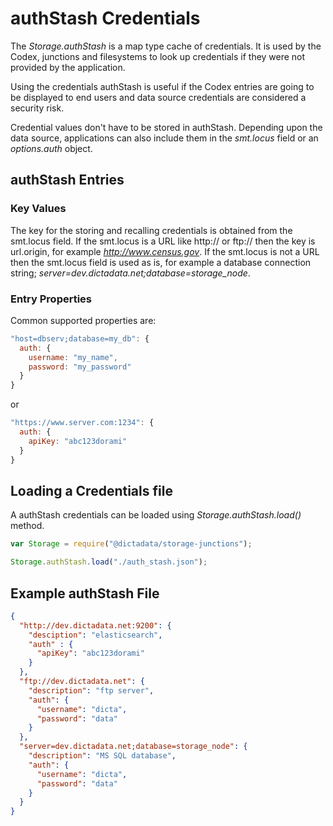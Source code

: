 # authStash Credentials

The _Storage.authStash_ is a map type cache of credentials. It is used by the Codex, junctions and filesystems to look up credentials if they were not provided by the application.

Using the credentials authStash is useful if the Codex entries are going to be displayed to end users and data source credentials are considered a security risk.

Credential values don't have to be stored in authStash. Depending upon the data source, applications can also include them in the _smt.locus_ field or an _options.auth_ object.

## authStash Entries

### Key Values

The key for the storing and recalling credentials is obtained from the smt.locus field. If the smt.locus is a URL like http:// or ftp:// then the key is url.origin, for example _<http://www.census.gov>_. If the smt.locus is not a URL then the smt.locus field is used as is, for example a database connection string; _server=dev.dictadata.net;database=storage_node_.

### Entry Properties

Common supported properties are:

```javascript
"host=dbserv;database=my_db": {
  auth: {
    username: "my_name",
    password: "my_password"
  }
}
```

or

```javascript
"https://www.server.com:1234": {
  auth: {
    apiKey: "abc123dorami"
  }
}
```

## Loading a Credentials file

A authStash credentials can be loaded using _Storage.authStash.load()_ method.

```javascript
var Storage = require("@dictadata/storage-junctions");

Storage.authStash.load("./auth_stash.json");
```

## Example authStash File

```json
{
  "http://dev.dictadata.net:9200": {
    "desciption": "elasticsearch",
    "auth" : {
      "apiKey": "abc123dorami"
    }
  },
  "ftp://dev.dictadata.net": {
    "description": "ftp server",
    "auth": {
      "username": "dicta",
      "password": "data"
    }
  },
  "server=dev.dictadata.net;database=storage_node": {
    "description": "MS SQL database",
    "auth": {
      "username": "dicta",
      "password": "data"
    }
  }
}
```
